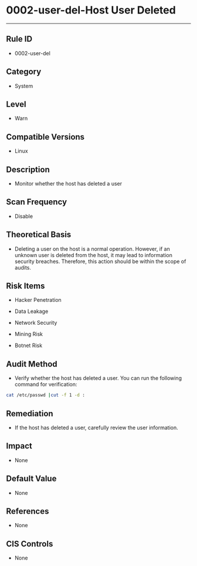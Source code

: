 # 0002-user-del-Host User Deleted
---

## Rule ID

- 0002-user-del


## Category

- System


## Level

- Warn


## Compatible Versions


- Linux




## Description


- Monitor whether the host has deleted a user



## Scan Frequency
- Disable

## Theoretical Basis


- Deleting a user on the host is a normal operation. However, if an unknown user is deleted from the host, it may lead to information security breaches. Therefore, this action should be within the scope of audits.




## Risk Items


- Hacker Penetration

- Data Leakage

- Network Security

- Mining Risk

- Botnet Risk



## Audit Method
- Verify whether the host has deleted a user. You can run the following command for verification:

```bash
cat /etc/passwd |cut -f 1 -d :
```



## Remediation
- If the host has deleted a user, carefully review the user information.



## Impact


- None




## Default Value


- None




## References


- None



## CIS Controls


- None